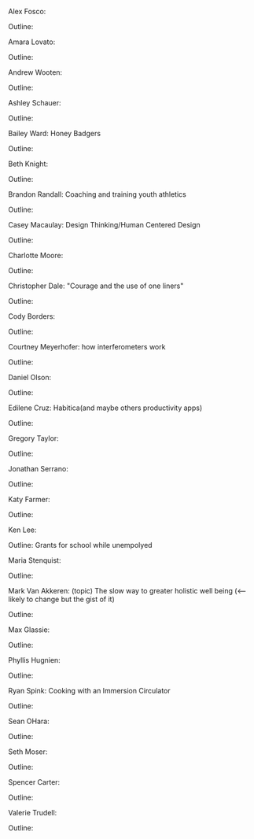 Alex Fosco:

Outline:


Amara Lovato:

Outline:


Andrew Wooten:

Outline:



Ashley Schauer:

Outline:



Bailey Ward: Honey Badgers

Outline:



Beth Knight:

Outline: 



Brandon Randall: Coaching and training youth athletics

Outline:



Casey Macaulay: Design Thinking/Human Centered Design

Outline:



Charlotte Moore:

Outline:



Christopher Dale:   "Courage and the use of one liners"

Outline:



Cody Borders:

Outline:



Courtney Meyerhofer: how interferometers work

Outline:




Daniel Olson:

Outline:


Edilene Cruz: Habitica(and maybe others productivity apps)

Outline:



Gregory Taylor:

Outline:



Jonathan Serrano:

Outline:



Katy Farmer:

Outline:



Ken Lee:

Outline: Grants for school while unempolyed



Maria Stenquist:

Outline:



Mark Van Akkeren: (topic) The slow way to greater holistic well being (<-- likely to change but the gist of it) 

Outline: 



Max Glassie:

Outline:



Phyllis Hugnien:

Outline:



Ryan Spink: Cooking with an Immersion Circulator

Outline:



Sean OHara:

Outline:



Seth Moser:

Outline:



Spencer Carter:

Outline:



Valerie Trudell:

Outline:



